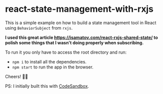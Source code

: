 # react-state-management-with-rxjs

This is a simple example on how to build a state management tool in React using `BehaviorSubject` from `rxjs`. 

**I used this great article https://isamatov.com/react-rxjs-shared-state/ to polish some things that I wasn't doing properly when subscribing.**

To run it you only have to access the root directory and run:

- `npm i` to install all the dependencies.
- `npm start` to run the app in the browser.
  
Cheers! ✌🏼

PS: I initially built this with [CodeSandbox](https://codesandbox.io/s/react-state-management-with-behaviorsubject-j3oqbi).